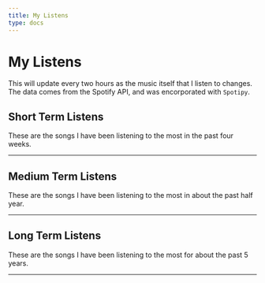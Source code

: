 ```yaml
---
title: My Listens
type: docs
---
```


# My Listens
This will update every two hours as the music itself that I listen to changes. The data comes from the Spotify API, and was encorporated with `Spotipy`.
&nbsp;  

## Short Term Listens
These are the songs I have been listening to the most in the past four weeks. 
___
<div class="song-list">
    <p id="songs"></p>
</div>
<script src="../scrobbling_listens.js"></script>

## Medium Term Listens
These are the songs I have been listening to the most in about the past half year.
___
<div class="med-song-list">
    <p id="med-songs"></p>
</div>

## Long Term Listens
These are the songs I have been listening to the most for about the past 5 years.
___
<div class="long-song-list">
    <p id="long-songs"></p>
</div>
